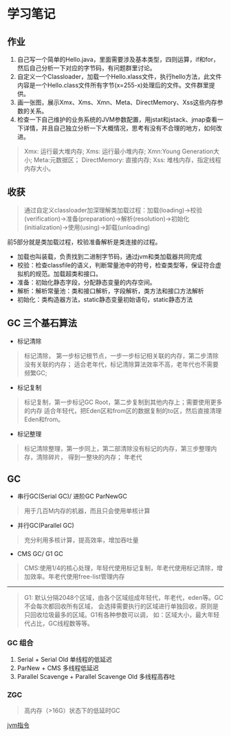 # 学习笔记


## 作业
1. 自己写一个简单的Hello.java，里面需要涉及基本类型，四则运算，if和for，然后自己分析一下对应的字节码，有问题群里讨论。
2. 自定义一个Classloader，加载一个Hello.xlass文件，执行hello方法，此文件内容是一个Hello.class文件所有字节(x=255-x)处理后的文件。文件群里提供。
3. 画一张图，展示Xmx、Xms、Xmn、Meta、DirectMemory、Xss这些内存参数的关系。
4. 检查一下自己维护的业务系统的JVM参数配置，用jstat和jstack、jmap查看一下详情，并且自己独立分析一下大概情况，思考有没有不合理的地方，如何改进。
 
> Xmx: 运行最大堆内存; Xms: 运行最小堆内存; Xmn:Young Generation大小; Meta:元数据区； DirectMemory: 直接内存; Xss: 堆栈内存，指定线程内存大小。

## 收获
> 通过自定义classloader加深理解类加载过程：加载(loading)->校验(verification)->准备(preparation)->解析(resolution)->初始化(initialization)->使用(using)->卸载(unloading)

前5部分就是类加载过程，校验准备解析是类连接的过程。
- 加载也叫装载，负责找到二进制字节码，通过jvm和类加载器共同完成
- 校验：检查classfile的语义，判断常量池中的符号，检查类型等，保证符合虚拟机的规范。加载超类和接口。
- 准备：初始化静态字段，分配静态变量的内存空间。
- 解析：解析常量池：类和接口解析，字段解析，类方法和接口方法解析
- 初始化：类构造器方法，static静态变量初始语句，static静态方法

## GC 三个基石算法
- 标记清除
> 标记清除， 第一步标记根节点，一步一步标记相关联的内存，第二步清除没有关联的内存；
> 适合老年代，标记清除算法效率不高，老年代也不需要频繁GC;
- 标记复制
> 标记复制，第一步标记GC Root，第二步复制到其他内存上；需要使用更多的内存
> 适合年轻代，把Eden区和from区的数据复制的to区，然后直接清理Eden和from。
- 标记整理
> 标记清除整理，第一步同上，第二部清除没有标记的内存，第三步整理内存，清除碎片，
> 得到一整块的内存；
> 年老代
## GC
- 串行GC(Serial GC)/ 进阶GC ParNewGC
> 用于几百M内存的机器，而且只会使用单核计算
- 并行GC(Parallel GC)
> 充分利用多核计算，提高效率，增加吞吐量
- CMS GC/ G1 GC
> CMS:使用1/4的核心处理，年轻代使用标记复制，年老代使用标记清除，增加效率。年老代使用free-list管理内存
---
> G1: 默认分隔2048个区域，由各个区域组成年轻代，年老代，eden等。GC不会每次都回收所有区域，
> 会选择需要执行的区域进行单独回收，原则是只回收垃圾最多的区域。G1有各种参数可以调，
> 如：区域大小，最大年轻代占比，GC线程数等等。
### GC 组合
1. Serial + Serial Old 单线程的低延迟
2. ParNew + CMS 多线程低延迟
3. Parallel Scavenge + Parallel Scavenge Old 多线程高吞吐
### ZGC
> 高内存（>16G）状态下的低延时GC  

[jvm指令](https://docs.oracle.com/javase/specs/jvms/se7/html/jvms-4.html)